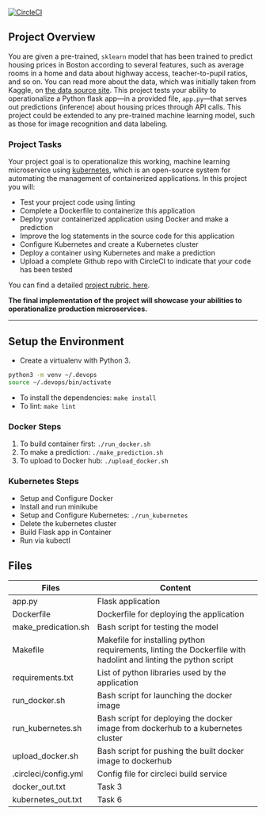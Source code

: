 [![CircleCI](https://circleci.com/gh/ongunt/DevOps_Microservices/tree/master.svg?style=svg)](https://circleci.com/gh/ongunt/DevOps_Microservices/tree/master)

## Project Overview



You are given a pre-trained, `sklearn` model that has been trained to predict housing prices in Boston according to several features, such as average rooms in a home and data about highway access, teacher-to-pupil ratios, and so on. You can read more about the data, which was initially taken from Kaggle, on [the data source site](https://www.kaggle.com/c/boston-housing). This project tests your ability to operationalize a Python flask app—in a provided file, `app.py`—that serves out predictions (inference) about housing prices through API calls. This project could be extended to any pre-trained machine learning model, such as those for image recognition and data labeling.

### Project Tasks

Your project goal is to operationalize this working, machine learning microservice using [kubernetes](https://kubernetes.io/), which is an open-source system for automating the management of containerized applications. In this project you will:
* Test your project code using linting
* Complete a Dockerfile to containerize this application
* Deploy your containerized application using Docker and make a prediction
* Improve the log statements in the source code for this application
* Configure Kubernetes and create a Kubernetes cluster
* Deploy a container using Kubernetes and make a prediction
* Upload a complete Github repo with CircleCI to indicate that your code has been tested

You can find a detailed [project rubric, here](https://review.udacity.com/#!/rubrics/2576/view).

**The final implementation of the project will showcase your abilities to operationalize production microservices.**

---

## Setup the Environment

* Create a virtualenv with Python 3.
```bash
python3 -m venv ~/.devops
source ~/.devops/bin/activate
```
* To install the dependencies: `make install`
* To lint: `make lint`

### Docker Steps
1. To build container first: `./run_docker.sh`
2. To make a prediction: `./make_prediction.sh`
3. To upload to Docker hub: `./upload_docker.sh`

### Kubernetes Steps

* Setup and Configure Docker 
* Install and run minikube
* Setup and Configure Kubernetes: `./run_kubernetes`
* Delete the kubernetes cluster
* Build Flask app in Container
* Run via kubectl


## Files

| Files                | Content                                                                                                                   |
| -------------------- | ------------------------------------------------------------------------------------------------------------------------- |
| app.py               | Flask application                                                                                                         | 
| Dockerfile           | Dockerfile for deploying the application                                                                                  | 
| make_predication.sh  | Bash script for testing the model                                                                                         |
| Makefile             | Makefile for installing python requirements, linting the Dockerfile with hadolint and linting the python script           |
| requirements.txt     | List of python libraries used by the application                                                                          | 
| run_docker.sh        | Bash script for launching the docker image                                                                                |
| run_kubernetes.sh    | Bash script for deploying the docker image from dockerhub to a kubernetes cluster                                         |
| upload_docker.sh     | Bash script for pushing the built docker image to dockerhub                                                               |
| .circleci/config.yml | Config file for circleci build service                                                                                    |
| docker_out.txt       | Task 3                                                                                                                    |
| kubernetes_out.txt   | Task 6                                                                                                                    |

